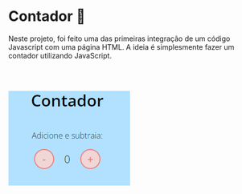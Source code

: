 # Contador 📌

Neste projeto, foi feito uma das primeiras integração de um código Javascript com uma página HTML. A ideia é simplesmente fazer um contador utilizando JavaScript.

<br><br>

![ContadorPrint](./contador.png)

